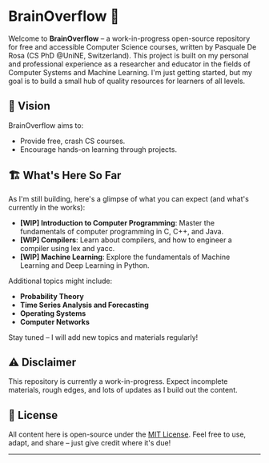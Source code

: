 # BrainOverflow 🚧

Welcome to **BrainOverflow** – a work-in-progress open-source repository for free and accessible Computer Science courses, written by Pasquale De Rosa (CS PhD @UniNE, Switzerland).
This project is built on my personal and professional experience as a researcher and educator in the fields of Computer Systems and Machine Learning.
I'm just getting started, but my goal is to build a small hub of quality resources for learners of all levels.

## 🚀 Vision
BrainOverflow aims to:
- Provide free, crash CS courses.
- Encourage hands-on learning through projects.

## 🏗️ What's Here So Far
As I'm still building, here's a glimpse of what you can expect (and what's currently in the works):
- **[WIP] Introduction to Computer Programming**: Master the fundamentals of computer programming in C, C++, and Java.
- **[WIP] Compilers**: Learn about compilers, and how to engineer a compiler using lex and yacc.
- **[WIP] Machine Learning**: Explore the fundamentals of Machine Learning and Deep Learning in Python.

Additional topics might include:
- **Probability Theory**
- **Time Series Analysis and Forecasting**
- **Operating Systems**
- **Computer Networks**
    
Stay tuned – I will add new topics and materials regularly!

## ⚠️ Disclaimer
This repository is currently a work-in-progress. Expect incomplete materials, rough edges, and lots of updates as I build out the content.

## 📜 License
All content here is open-source under the [MIT License](LICENSE). Feel free to use, adapt, and share – just give credit where it's due!

---
